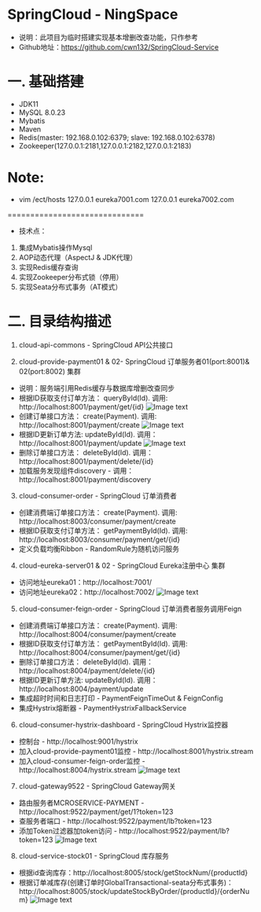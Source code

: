 SpringCloud - NingSpace
==============================
* 说明：此项目为临时搭建实现基本增删改查功能，只作参考
* Github地址：https://github.com/cwn132/SpringCloud-Service

# 一. 基础搭建
- JDK11
- MySQL 8.0.23
- Mybatis
- Maven
- Redis(master: 192.168.0.102:6379; slave: 192.168.0.102:6378)
- Zookeeper(127.0.0.1:2181,127.0.0.1:2182,127.0.0.1:2183) 

# Note:
- vim /ect/hosts
127.0.0.1 eureka7001.com
127.0.0.1 eureka7002.com

==============================
* 技术点：
1. 集成Mybatis操作Mysql
2. AOP动态代理（AspectJ & JDK代理）
3. 实现Redis缓存查询 
4. 实现Zookeeper分布式锁（停用）
5. 实现Seata分布式事务（AT模式）

# 二. 目录结构描述
1. cloud-api-commons - SpringCloud API公共接口

2. cloud-provide-payment01 & 02- SpringCloud 订单服务者01(port:8001)& 02(port:8002) 集群
* 说明：服务端引用Redis缓存与数据库增删改查同步
* 根据ID获取支付订单方法： queryById(Id). 调用: http://localhost:8001/payment/get/{id}
![Image text](https://gitee.com/cwn132/SpringCloud-Service/raw/master/query.jpg)
* 创建订单接口方法： create(Payment). 调用: http://localhost:8001/payment/create
![Image text](https://gitee.com/cwn132/SpringCloud-Service/raw/master/create.jpg)
* 根据ID更新订单方法: updateById(Id). 调用：http://localhost:8001/payment/update
![Image text](https://gitee.com/cwn132/SpringCloud-Service/raw/master/update.jpg)
* 删除订单接口方法： deleteById(Id). 调用：http://localhost:8001/payment/delete/{id}
* 加载服务发现组件discovery - 调用：http://localhost:8001/payment/discovery


3. cloud-consumer-order - SpringCloud 订单消费者 
* 创建消费端订单接口方法： create(Payment). 调用: http://localhost:8003/consumer/payment/create
* 根据ID获取支付订单方法： getPaymentById(Id). 调用: http://localhost:8003/consumer/payment/get/{id}
* 定义负载均衡Ribbon - RandomRule为随机访问服务

4. cloud-eureka-server01 & 02 - SpringCloud Eureka注册中心 集群
* 访问地址eureka01：http://localhost:7001/
* 访问地址eureka02：http://localhost:7002/
![Image text](https://gitee.com/cwn132/SpringCloud-Service/raw/master/eureka.jpg)

5. cloud-consumer-feign-order - SpringCloud 订单消费者服务调用Feign
* 创建消费端订单接口方法： create(Payment). 调用: http://localhost:8004/consumer/payment/create
* 根据ID获取支付订单方法： getPaymentById(Id). 调用: http://localhost:8004/consumer/payment/get/{id}
* 删除订单接口方法： deleteById(Id). 调用：http://localhost:8004/payment/delete/{id}
* 根据ID更新订单方法: updateById(Id). 调用：http://localhost:8004/payment/update
* 集成超时时间和日志打印 - PaymentFeignTimeOut & FeignConfig
* 集成Hystrix熔断器 - PaymentHystrixFallbackService

6. cloud-consumer-hystrix-dashboard - SpringCloud Hystrix监控器
* 控制台 - http://localhost:9001/hystrix
* 加入cloud-provide-payment01监控 - http://localhost:8001/hystrix.stream
* 加入cloud-consumer-feign-order监控 - http://localhost:8004/hystrix.stream
![Image text](https://gitee.com/cwn132/SpringCloud-Service/raw/master/hystrix.jpg)

7. cloud-gateway9522 - SpringCloud Gateway网关
* 路由服务者MCROSERVICE-PAYMENT - http://localhost:9522/payment/get/1?token=123
* 查服务者端口 - http://localhost:9522/payment/lb?token=123
* 添加Token过滤器加token访问 - http://localhost:9522/payment/lb?token=123
![Image text](https://gitee.com/cwn132/SpringCloud-Service/raw/master/gateway.jpg)

8. cloud-service-stock01 - SpringCloud 库存服务
* 根据id查询库存：http://localhost:8005/stock/getStockNum/{productId}
* 根据订单减库存(创建订单时GlobalTransactional-seata分布式事务)：http://localhost:8005/stock/updateStockByOrder/{productId}/{orderNum}
![Image text](https://gitee.com/cwn132/SpringCloud-Service/raw/master/seata(AT).jpg)









